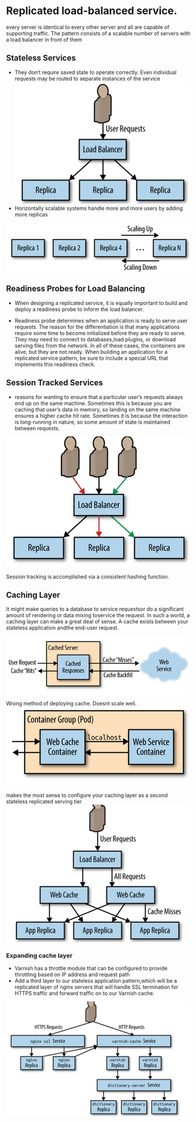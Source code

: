 # Replicated load-balanced service.

every server is identical to every other server and all are capable of supporting traffic. The pattern consists of a scalable number of servers with a load balancer in front of them

## Stateless Services

* They don’t require saved state to operate correctly. Even individual requests may be routed to separate instances of the service ![picture 7](../../../../.gitbook/assets/91406b48557dcedada2f2b0461a98c21010e101ce2d3c676d86ae63e11854d6b.png)
* Horizontally scalable systems handle more and more users by adding more replicas

![picture 8](../../../../.gitbook/assets/0d666db331f80a579ab6234e7a751a9bda86726027d7cc9f9a615f9448172119.png)

## Readiness Probes for Load Balancing

* When designing a replicated service, it is equally important to build and deploy a readiness probe to inform the load balancer.

* Readiness probe determines when an application is ready to serve user requests. The reason for the differentiation is that  many applications require some time to become initialized before they are ready to serve. They may need to connect to databases,load plugins, or download serving files from the network. In all of these cases, the containers are alive, but they are not ready. When building an application for a replicated service pattern, be sure to include a special URL that implements this readiness check.


## Session Tracked Services

* reasons for wanting to ensure that a particular user’s requests always end up on the same machine. Sometimes this is because you are caching that user’s data in memory, so landing on the same machine ensures a higher cache hit rate. Sometimes it is because the interaction is long-running in nature, so some amount of state is maintained between requests. 

![picture 1](../../../../.gitbook/assets/8ebe0a5be2fa14e08258e25b6bc0e065fe4a833163fe1a7d09ca41a34cdabf65.png)

Session tracking is accomplished via a consistent hashing function.

## Caching Layer

It might make queries to a database to service requestsor do a significant amount of rendering or data mixing toservice the request. In such a world, a caching layer can make a great deal of sense. A cache exists between your stateless application andthe end-user request.

![picture 2](../../../../.gitbook/assets/69d9471032bd863225a95495bc86f1d04a22ca1405bbce59ded3ac15214122b4.png)

Wrong method of deploying cache. Doesnt scale well. ![picture 3](../../../../.gitbook/assets/703ca33e07d388273b08908466676e54886504f951f49fafcbd10ae62333f5d8.png)

makes the most sense to configure your caching layer as a second stateless replicated serving tier ![picture 4](../../../../.gitbook/assets/ddc2596dd58aa459fa740a266cc9d64d4bab9a9bff73b1c1e1eaf9a1912e7aee.png)

### Expanding cache layer

* Varnish has a throttle module that can be configured to provide throttling based on IP address and request path
* Add a third layer to our stateless application pattern,which will be a replicated layer of nginx servers that will handle SSL termination for HTTPS traffic and forward traffic on to our Varnish cache. 

![picture 5](../../../../.gitbook/assets/ef28fc99a41560c78b890e4203e1c22a50d3fc5081af441b1cb94383678708f6.png)

